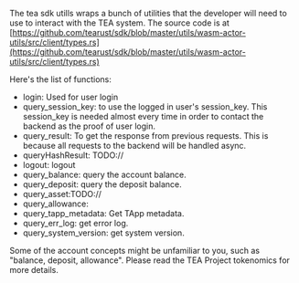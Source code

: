 The tea sdk utills wraps a bunch of utilities that the developer will need to use to interact with the TEA system. The source code is at [https://github.com/tearust/sdk/blob/master/utils/wasm-actor-utils/src/client/types.rs](https://github.com/tearust/sdk/blob/master/utils/wasm-actor-utils/src/client/types.rs)

Here's the list of functions:

- login: Used for user login
- query_session_key: to use the logged in user's session_key. This session_key is needed almost every time in order to contact the backend as the proof of user login.
- query_result: To get the response from previous requests. This is because all requests to the backend will be handled async.
- queryHashResult: TODO://
- logout: logout
- query_balance: query the account balance.
- query_deposit: query the deposit balance.
- query_asset:TODO://
- query_allowance:
- query_tapp_metadata: Get TApp metadata.
- query_err_log: get error log.
- query_system_version: get system version.

Some of the account concepts might be unfamiliar to you, such as "balance, deposit, allowance". Please read the TEA Project tokenomics for more details.

